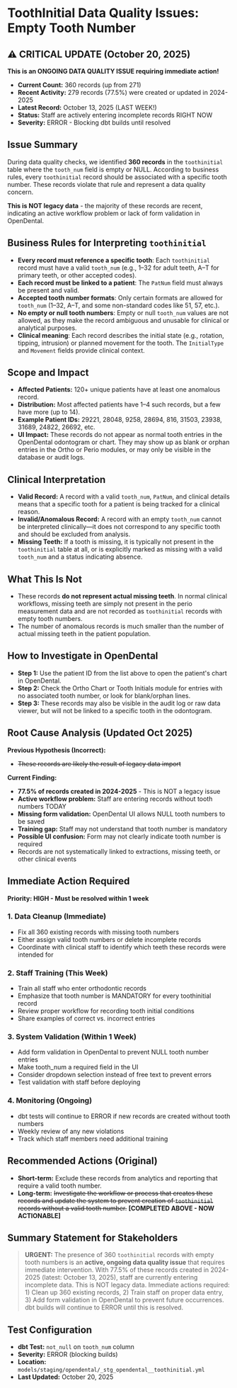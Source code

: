 # ToothInitial Data Quality Issues: Empty Tooth Number

## ⚠️ CRITICAL UPDATE (October 20, 2025)
**This is an ONGOING DATA QUALITY ISSUE requiring immediate action!**

- **Current Count:** 360 records (up from 271)
- **Recent Activity:** 279 records (77.5%) were created or updated in 2024-2025
- **Latest Record:** October 13, 2025 (LAST WEEK!)
- **Status:** Staff are actively entering incomplete records RIGHT NOW
- **Severity:** ERROR - Blocking dbt builds until resolved

## Issue Summary
During data quality checks, we identified **360 records** in the `toothinitial` table where the `tooth_num` field is empty or NULL. According to business rules, every `toothinitial` record should be associated with a specific tooth number. These records violate that rule and represent a data quality concern.

**This is NOT legacy data** - the majority of these records are recent, indicating an active workflow problem or lack of form validation in OpenDental.

## Business Rules for Interpreting `toothinitial`
- **Every record must reference a specific tooth**: Each `toothinitial` record must have a valid `tooth_num` (e.g., 1–32 for adult teeth, A–T for primary teeth, or other accepted codes).
- **Each record must be linked to a patient**: The `PatNum` field must always be present and valid.
- **Accepted tooth number formats**: Only certain formats are allowed for `tooth_num` (1–32, A–T, and some non-standard codes like 51, 57, etc.).
- **No empty or null tooth numbers**: Empty or null `tooth_num` values are not allowed, as they make the record ambiguous and unusable for clinical or analytical purposes.
- **Clinical meaning**: Each record describes the initial state (e.g., rotation, tipping, intrusion) or planned movement for the tooth. The `InitialType` and `Movement` fields provide clinical context.

## Scope and Impact
- **Affected Patients:** 120+ unique patients have at least one anomalous record.
- **Distribution:** Most affected patients have 1–4 such records, but a few have more (up to 14).
- **Example Patient IDs:** 29221, 28048, 9258, 28694, 816, 31503, 23938, 31689, 24822, 26692, etc.
- **UI Impact:** These records do not appear as normal tooth entries in the OpenDental odontogram or chart. They may show up as blank or orphan entries in the Ortho or Perio modules, or may only be visible in the database or audit logs.

## Clinical Interpretation
- **Valid Record:** A record with a valid `tooth_num`, `PatNum`, and clinical details means that a specific tooth for a patient is being tracked for a clinical reason.
- **Invalid/Anomalous Record:** A record with an empty `tooth_num` cannot be interpreted clinically—it does not correspond to any specific tooth and should be excluded from analysis.
- **Missing Teeth:** If a tooth is missing, it is typically not present in the `toothinitial` table at all, or is explicitly marked as missing with a valid `tooth_num` and a status indicating absence.

## What This Is Not
- These records **do not represent actual missing teeth**. In normal clinical workflows, missing teeth are simply not present in the perio measurement data and are not recorded as `toothinitial` records with empty tooth numbers.
- The number of anomalous records is much smaller than the number of actual missing teeth in the patient population.

## How to Investigate in OpenDental
- **Step 1:** Use the patient ID from the list above to open the patient's chart in OpenDental.
- **Step 2:** Check the Ortho Chart or Tooth Initials module for entries with no associated tooth number, or look for blank/orphan lines.
- **Step 3:** These records may also be visible in the audit log or raw data viewer, but will not be linked to a specific tooth in the odontogram.

## Root Cause Analysis (Updated Oct 2025)
**Previous Hypothesis (Incorrect):**
- ~~These records are likely the result of legacy data import~~ 

**Current Finding:**
- **77.5% of records created in 2024-2025** - This is NOT a legacy issue
- **Active workflow problem:** Staff are entering records without tooth numbers TODAY
- **Missing form validation:** OpenDental UI allows NULL tooth numbers to be saved
- **Training gap:** Staff may not understand that tooth number is mandatory
- **Possible UI confusion:** Form may not clearly indicate tooth number is required
- Records are not systematically linked to extractions, missing teeth, or other clinical events

## Immediate Action Required
**Priority: HIGH - Must be resolved within 1 week**

### 1. Data Cleanup (Immediate)
- Fix all 360 existing records with missing tooth numbers
- Either assign valid tooth numbers or delete incomplete records
- Coordinate with clinical staff to identify which teeth these records were intended for

### 2. Staff Training (This Week)
- Train all staff who enter orthodontic records
- Emphasize that tooth number is MANDATORY for every toothinitial record
- Review proper workflow for recording tooth initial conditions
- Share examples of correct vs. incorrect entries

### 3. System Validation (Within 1 Week)
- Add form validation in OpenDental to prevent NULL tooth number entries
- Make tooth_num a required field in the UI
- Consider dropdown selection instead of free text to prevent errors
- Test validation with staff before deploying

### 4. Monitoring (Ongoing)
- dbt tests will continue to ERROR if new records are created without tooth numbers
- Weekly review of any new violations
- Track which staff members need additional training

## Recommended Actions (Original)
- **Short-term:** Exclude these records from analytics and reporting that require a valid tooth number.
- **Long-term:** ~~Investigate the workflow or process that creates these records and update the system to prevent creation of `toothinitial` records without a valid tooth number.~~ **[COMPLETED ABOVE - NOW ACTIONABLE]**

## Summary Statement for Stakeholders
> **URGENT:** The presence of 360 `toothinitial` records with empty tooth numbers is an **active, ongoing data quality issue** that requires immediate intervention. With 77.5% of these records created in 2024-2025 (latest: October 13, 2025), staff are currently entering incomplete data. This is NOT legacy data. Immediate actions required: 1) Clean up 360 existing records, 2) Train staff on proper data entry, 3) Add form validation in OpenDental to prevent future occurrences. dbt builds will continue to ERROR until this is resolved.

## Test Configuration
- **dbt Test:** `not_null` on `tooth_num` column
- **Severity:** ERROR (blocking builds)
- **Location:** `models/staging/opendental/_stg_opendental__toothinitial.yml`
- **Last Updated:** October 20, 2025 